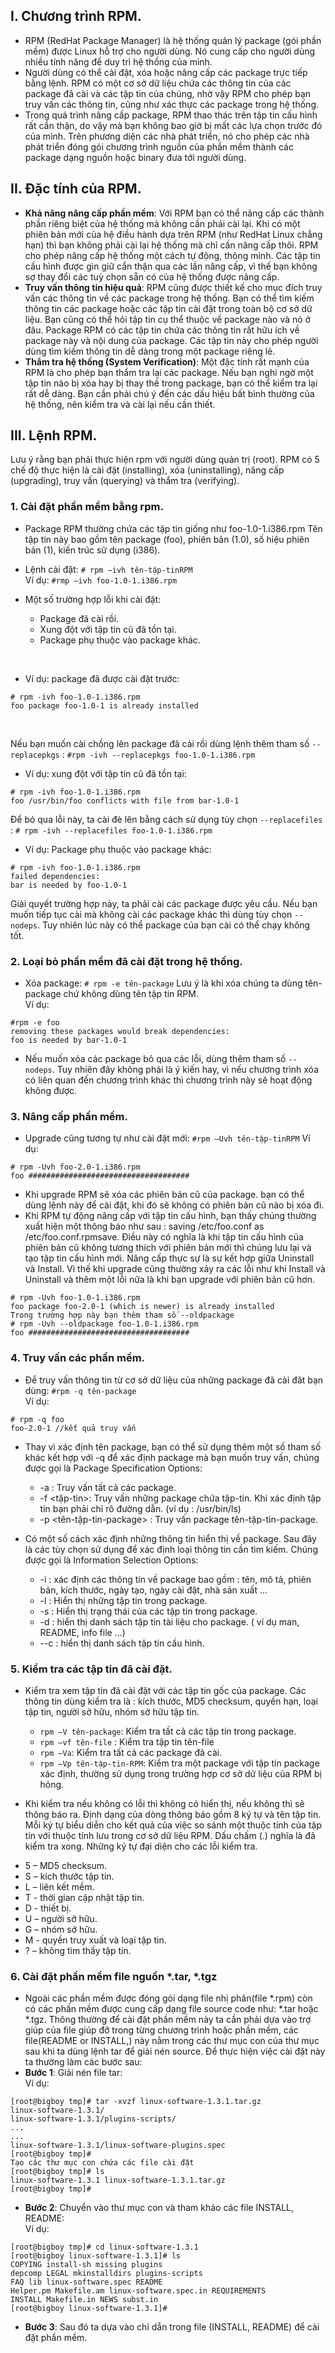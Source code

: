 ## I. Chương trình RPM.
- RPM (RedHat Package Manager) là hệ thống quản lý package (gói phần mềm) được Linux hỗ trợ cho người dùng. Nó cung cấp cho người dùng nhiều tính năng để duy trì hệ thống của mình.
- Người dùng có thể cài đặt, xóa hoặc nâng cấp các package trực tiếp bằng lệnh. RPM có một cơ sở dữ liệu chứa các thông tin của các package đã cài và các tập tin của chúng, nhờ vậy RPM cho phép bạn truy vấn các thông tin, cũng như xác thực các package trong hệ thống.
- Trong quá trình nâng cấp package, RPM thao thác trên tập tin cấu hình rất cẩn thận, do vậy mà bạn không bao giờ bị mất các lựa chọn trước đó của mình. Trên phương diện các nhà phát triển, nó cho phép các nhà phát triển đóng gói chương trình nguồn của phần mềm thành các package
dạng nguồn hoặc binary đưa tới người dùng.

## II. Đặc tính của RPM.
- **Khả năng nâng cấp phần mềm**: Với RPM bạn có thể nâng cấp các thành phần riêng biệt của hệ thống mà không cần phải cài lại. Khi có một phiên bản mới của hệ điều hành dựa trên
RPM (như RedHat Linux chẳng hạn) thì bạn không phải cài lại hệ thống mà chỉ cần nâng cấp
thôi. RPM cho phép nâng cấp hệ thống một cách tự động, thông minh. Các tập tin cấu hình
được gìn giữ cẩn thận qua các lần nâng cấp, vì thế bạn không sợ thay đổi các tuỳ chọn sẵn
có của hệ thống được nâng cấp.
- **Truy vấn thông tin hiệu quả**: RPM cũng được thiết kế cho mục đích truy vấn các thông tin
về các package trong hệ thống. Bạn có thể tìm kiếm thông tin các package hoặc các tập tin
cài đặt trong toàn bộ cơ sở dữ liệu. Bạn cũng có thể hỏi tập tin cụ thể thuộc về package nào
và nó ở đâu. Package RPM có các tập tin chứa các thông tin rất hữu ích về package này và
nội dung của package. Các tập tin này cho phép người dùng tìm kiếm thông tin dễ dàng
trong một package riêng lẻ.
- **Thẩm tra hệ thống (System Verification)**: Một đặc tính rất mạnh của RPM là cho phép bạn
thẩm tra lại các package. Nếu bạn nghi ngờ một tập tin nào bị xóa hay bị thay thế trong
package, bạn có thể kiểm tra lại rất dễ dàng. Bạn cần phải chú ý đến các dấu hiệu bất bình
thường của hệ thống, nên kiểm tra và cài lại nếu cần thiết.


## III. Lệnh RPM.
Lưu ý rằng bạn phải thực hiện rpm với người dùng quản trị (root). RPM có 5 chế độ thực hiện là
cài đặt (installing), xóa (uninstalling), nâng cấp (upgrading), truy vấn (querying) và thẩm tra
(verifying).

### 1. Cài đặt phần mềm bằng rpm.
- Package RPM thường chứa các tập tin giống như foo-1.0-1.i386.rpm Tên tập tin này bao gồm tên
package (foo), phiên bản (1.0), số hiệu phiên bản (1), kiến trúc sử dụng (i386).

- Lệnh cài đặt: ```# rpm –ivh tên-tập-tinRPM```   <br/>
  Ví dụ: ```#rmp –ivh foo-1.0-1.i386.rpm```
  
- Một số trường hợp lỗi khi cài đặt:
  + Package đã cài rồi.
  + Xung đột với tập tin cũ đã tồn tại.
  + Package phụ thuộc vào package khác.
<br/>

- Ví dụ: package đã được cài đặt trước:
```
# rpm -ivh foo-1.0-1.i386.rpm
foo package foo-1.0-1 is already installed
```
<br/>

Nếu bạn muốn cài chồng lên package đã cài rồi dùng lệnh thêm tham số ```--replacepkgs``` : ```#rpm -ivh --replacepkgs foo-1.0-1.i386.rpm```

- Ví dụ: xung đột với tập tin cũ đã tồn tại:
```
# rpm -ivh foo-1.0-1.i386.rpm
foo /usr/bin/foo conflicts with file from bar-1.0-1
```
Để bỏ qua lỗi này, ta cài đè lên bằng cách sử dụng tùy chọn ```--replacefiles``` : ```# rpm -ivh --replacefiles foo-1.0-1.i386.rpm```

- Ví dụ: Package phụ thuộc vào package khác:
```
# rpm -ivh foo-1.0-1.i386.rpm
failed dependencies:
bar is needed by foo-1.0-1
```
Giải quyết trường hợp này, ta phải cài các package được yêu cầu. Nếu bạn muốn tiếp tục cài
mà không cài các package khác thì dùng tùy chọn ```--nodeps```. Tuy nhiên lúc này có thể package
của bạn cài có thể chạy không tốt.

### 2. Loại bỏ phần mềm đã cài đặt trong hệ thống.
- Xóa package: ```# rpm -e tên-package```
Lưu ý là khi xóa chúng ta dùng tên-package chứ không dùng tên tập tin RPM. <br/>
Ví dụ:
```
#rpm -e foo
removing these packages would break dependencies:
foo is needed by bar-1.0-1
```
- Nếu muốn xóa các package bỏ qua các lỗi, dùng thêm tham số ```--nodeps```. Tuy nhiên đây
không phải là ý kiến hay, vì nếu chương trình xóa có liên quan đến chương trình khác thì
chương trình này sẽ hoạt động không được.

### 3. Nâng cấp phần mềm.
- Upgrade cũng tương tự như cài đặt mới: ```#rpm –Uvh tên-tập-tinRPM```
Ví dụ:
```
# rpm -Uvh foo-2.0-1.i386.rpm
foo ####################################
```
- Khi upgrade RPM sẽ xóa các phiên bản cũ của package. bạn có thể dùng lệnh này để cài đặt, khi
đó sẽ không có phiên bản cũ nào bị xóa đi.
- Khi RPM tự động nâng cấp với tập tin cấu hình, bạn thấy chúng thường xuất hiện một thông báo
như sau : saving /etc/foo.conf as /etc/foo.conf.rpmsave. Điều này có nghĩa là khi tập tin cấu hình
của phiên bản cũ không tương thích với phiên bản mới thì chúng lưu lại và tạo tập tin cấu hình
mới. Nâng cấp thực sự là sự kết hợp giữa Uninstall và Install. Vì thế khi upgrade cũng thường
xảy ra các lỗi như khi Install và Uninstall và thêm một lỗi nữa là khi bạn upgrade với phiên bản cũ
hơn.
```
# rpm -Uvh foo-1.0-1.i386.rpm
foo package foo-2.0-1 (which is newer) is already installed
Trong trường hợp này bạn thêm tham số --oldpackage
# rpm -Uvh --oldpackage foo-1.0-1.i386.rpm
foo ####################################
```

### 4. Truy vấn các phần mềm.
- Để truy vấn thông tin từ cơ sở dữ liệu của những package đã cài đăt bạn dùng: ```#rpm -q tên-package```    <br/>
Ví dụ:
```
# rpm -q foo
foo-2.0-1 //kết quả truy vấn
```

- Thay vì xác định tên package, bạn có thể sử dụng thêm một số tham số khác kết hợp với -q để
xác định package mà bạn muốn truy vấn, chúng được gọi là Package Specification Options:
  + -a : Truy vấn tất cả các package.
  + -f <tập-tin>: Truy vấn những package chứa tập-tin. Khi xác định tập tin bạn phải chỉ rõ
đường dẫn. (ví dụ : /usr/bin/ls)
  + -p <tên-tập-tin-package> : Truy vấn package tên-tập-tin-package.

- Có một số cách xác định những thông tin hiển thị về package. Sau đây là các tùy chọn sử dụng
để xác định loại thông tin cần tìm kiếm. Chúng được gọi là Information Selection Options:
  + -i : xác định các thông tin về package bao gồm : tên, mô tả, phiên bản, kích thước,
ngày tạo, ngày cài đặt, nhà sản xuất ...
  + -l : Hiển thị những tập tin trong package.
  + -s : Hiển thị trạng thái của các tập tin trong package.
  + -d : hiển thị danh sách tập tin tài liệu cho package. ( ví dụ man, README, info file ...)
  + --c : hiển thị danh sách tập tin cấu hình.

### 5. Kiểm tra các tập tin đã cài đặt.
- Kiểm tra xem tập tin đã cài đặt với các tập tin gốc của package. Các thông tin dùng kiểm tra là :
kích thước, MD5 checksum, quyền hạn, loại tập tin, người sở hữu, nhóm sở hữu tập tin.
  + ```rpm –V tên-package```: Kiểm tra tất cả các tập tin trong package.
  + ```rpm –vf tên-file``` : Kiểm tra tập tin tên-file
  + ```rpm –Va```: Kiểm tra tất cả các package đã cài.
  + ```rpm –Vp tên-tập-tin-RPM```: Kiểm tra một package với tập tin package xác định, thường
sử dụng trong trường hợp cơ sở dữ liệu của RPM bị hỏng.

- Khi kiểm tra nếu không có lỗi thì không có hiển thị, nếu không thì sẽ thông báo ra. Định dạng của
dòng thông báo gồm 8 ký tự và tên tập tin. Mỗi ký tự biểu diễn cho kết quả của việc so sánh một
thuộc tính của tập tin với thuộc tính lưu trong cơ sở dữ liệu RPM. Dấu chấm (.) nghĩa là đã kiểm
tra xong. Những ký tự đại diện cho các lỗi kiểm tra.
+ 5 – MD5 checksum.
+ S – kích thước tập tin.
+ L – liên kết mềm.
+ T - thời gian cập nhật tập tin.
+ D - thiết bị.
+ U – người sở hữu.
+ G – nhóm sở hữu.
+ M - quyền truy xuất và loại tập tin.
+ ? – không tìm thấy tập tin.

### 6. Cài đặt phần mềm file nguồn *.tar, *.tgz
- Ngoài các phần mềm được đóng gói dạng file nhị phân(file *.rpm) còn có các phần mềm được
cung cấp dạng file source code như: *.tar hoặc *.tgz. Thông thường để cài đặt phần mềm này ta
cần phải dựa vào trợ giúp của file giúp đỡ trong từng chương trình hoặc phần mềm, các
file(README or INSTALL,) này nằm trong các thư mục con của thư mục sau khi ta dùng lệnh tar
để giải nén source. Để thực hiện việc cài đặt này ta thường làm các bước sau:
- **Bước 1**: Giải nén file tar:  <br/>
Ví dụ:
```
[root@bigboy tmp]# tar -xvzf linux-software-1.3.1.tar.gz
linux-software-1.3.1/
linux-software-1.3.1/plugins-scripts/
...
...
linux-software-1.3.1/linux-software-plugins.spec
[root@bigboy tmp]#
Tạo các thư mục con chứa các file cài đặt
[root@bigboy tmp]# ls
linux-software-1.3.1 linux-software-1.3.1.tar.gz
[root@bigboy tmp]#
```

- **Bước 2**: Chuyển vào thư mục con và tham khảo các file INSTALL, README:  <br/>
Ví dụ:
```
[root@bigboy tmp]# cd linux-software-1.3.1
[root@bigboy linux-software-1.3.1]# ls
COPYING install-sh missing plugins
depcomp LEGAL mkinstalldirs plugins-scripts
FAQ lib linux-software.spec README
Helper.pm Makefile.am linux-software.spec.in REQUIREMENTS
INSTALL Makefile.in NEWS subst.in
[root@bigboy linux-software-1.3.1]#
```

- **Bước 3**: Sau đó ta dựa vào chỉ dẫn trong file (INSTALL, README) để cài đặt phần mềm.
